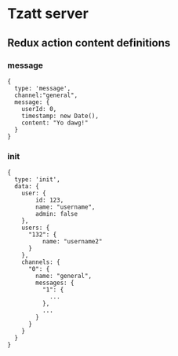 # Tzatt server

## Redux action content definitions
### message
```
{
  type: 'message',
  channel:"general",
  message: {
    userId: 0,
    timestamp: new Date(),
    content: "Yo dawg!"
  }
}
```
### init
```
{ 
  type: 'init',
  data: {
    user: {
        id: 123,
        name: "username",
        admin: false
    },
    users: {
      "132": {
          name: "username2"
      }
    },
    channels: {
      "0": {
        name: "general",
        messages: {
          "1": {
            ...
          },
          ...
        }
      }
    }
  }
}
```
